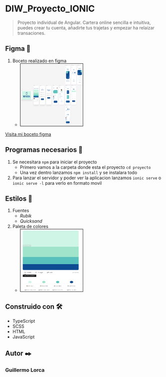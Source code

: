 # DIW_Proyecto_IONIC
> Proyecto individual de Angular. Cartera online sencilla e intuitiva, puedes crear tu cuenta, añadirte tus trajetas y empezar ha relaizar transaciones.
## Figma 📄
1. Boceto realizado en figma 
    * <img src="MONEDA/figma/figma.PNG" alt="My figma" style="width: 200px; height: 200px; border:1px solid black;" />
[Visita mi boceto figma](https://www.figma.com/file/5d6nkFyVA8etj36ndaUTuR/Cartera-Online?node-id=0%3A1&t=rvMTKw1nBbeoyJWc-1)
## Programas necesarios 🔧
1. Se necesitara `npm` para iniciar el proyecto
    * Primero vamos a la carpeta donde esta el proyecto `cd proyecto`
    * Una vez dentro lanzamos `npm install` y se instalara todo 
2. Para lanzar el servidor y poder ver la aplicacion lanzamos `ionic serve` o `ionic serve -l` para verlo en formato movil
## Estilos 🎨 
1. Fuentes
    * *Rubik*
    *  *Quicksand*
2. Paleta de colores 
    * <img src="MONEDA/ayudas/paleta.PNG" alt="My paleta" style="width: 200px; height: 200px; border:1px solid black;" />  
## Construido con 🛠️
* TypeScript
* SCSS
* HTML
* JavaScript
## Autor ✒️
### **Guillermo Lorca**